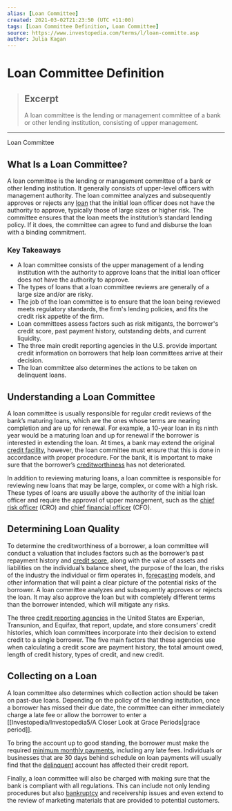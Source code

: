 ```yaml
---
alias: [Loan Committee]
created: 2021-03-02T21:23:50 (UTC +11:00)
tags: [Loan Committee Definition, Loan Committee]
source: https://www.investopedia.com/terms/l/loan-committe.asp
author: Julia Kagan
---
```


# Loan Committee Definition

> ## Excerpt
> A loan committee is the lending or management committee of a bank or other lending institution, consisting of upper management.

---

Loan Committee
## What Is a Loan Committee?

A loan committee is the lending or management committee of a bank or other lending institution. It generally consists of upper-level officers with management authority. The loan committee analyzes and subsequently approves or rejects any [loan](https://www.investopedia.com/terms/l/loan.asp) that the initial loan officer does not have the authority to approve, typically those of large sizes or higher risk. The committee ensures that the loan meets the institution’s standard lending policy. If it does, the committee can agree to fund and disburse the loan with a binding commitment.

### Key Takeaways

-   A loan committee consists of the upper management of a lending institution with the authority to approve loans that the initial loan officer does not have the authority to approve.
-   The types of loans that a loan committee reviews are generally of a large size and/or are risky.
-   The job of the loan committee is to ensure that the loan being reviewed meets regulatory standards, the firm's lending policies, and fits the credit risk appetite of the firm.
-   Loan committees assess factors such as risk mitigants, the borrower's credit score, past payment history, outstanding debts, and current liquidity.
-   The three main credit reporting agencies in the U.S. provide important credit information on borrowers that help loan committees arrive at their decision.
-   The loan committee also determines the actions to be taken on delinquent loans.

## Understanding a Loan Committee

A loan committee is usually responsible for regular credit reviews of the bank’s maturing loans, which are the ones whose terms are nearing completion and are up for renewal. For example, a 10-year loan in its ninth year would be a maturing loan and up for renewal if the borrower is interested in extending the loan. At times, a bank may extend the original [credit facility](https://www.investopedia.com/terms/c/creditfacility.asp), however, the loan committee must ensure that this is done in accordance with proper procedure. For the bank, it is important to make sure that the borrower’s [creditworthiness](https://www.investopedia.com/terms/c/credit-worthiness.asp) has not deteriorated.

In addition to reviewing maturing loans, a loan committee is responsible for reviewing new loans that may be large, complex, or come with a high risk. These types of loans are usually above the authority of the initial loan officer and require the approval of upper management, such as the [chief risk officer](https://www.investopedia.com/terms/c/chief-risk-officer-cro.asp) (CRO) and [chief financial officer](https://www.investopedia.com/terms/c/cfo.asp) (CFO).

## Determining Loan Quality

To determine the creditworthiness of a borrower, a loan committee will conduct a valuation that includes factors such as the borrower’s past repayment history and [credit score](https://www.investopedia.com/terms/c/credit_score.asp), along with the value of assets and liabilities on the individual’s balance sheet, the purpose of the loan, the risks of the industry the individual or firm operates in, [forecasting](https://www.investopedia.com/terms/f/forecasting.asp) models, and other information that will paint a clear picture of the potential risks of the borrower. A loan committee analyzes and subsequently approves or rejects the loan. It may also approve the loan but with completely different terms than the borrower intended, which will mitigate any risks.

The three [credit reporting agencies](https://www.investopedia.com/terms/c/credit-reporting-agency.asp) in the United States are Experian, Transunion, and Equifax, that report, update, and store consumers’ credit histories, which loan committees incorporate into their decision to extend credit to a single borrower. The five main factors that these agencies use when calculating a credit score are payment history, the total amount owed, length of credit history, types of credit, and new credit.

## Collecting on a Loan

A loan committee also determines which collection action should be taken on past-due loans. Depending on the policy of the lending institution, once a borrower has missed their due date, the committee can either immediately charge a late fee or allow the borrower to enter a [[Investopedia/Investopedia5/A Closer Look at Grace Periods|grace period]].

To bring the account up to good standing, the borrower must make the required [minimum monthly payments](https://www.investopedia.com/terms/m/minimum-monthly-payment.asp), including any late fees. Individuals or businesses that are 30 days behind schedule on loan payments will usually find that the [delinquent](https://www.investopedia.com/terms/d/delinquent.asp) account has affected their credit report.

Finally, a loan committee will also be charged with making sure that the bank is compliant with all regulations. This can include not only lending procedures but also [bankruptcy](https://www.investopedia.com/terms/b/bankruptcy.asp) and receivership issues and even extend to the review of marketing materials that are provided to potential customers.
